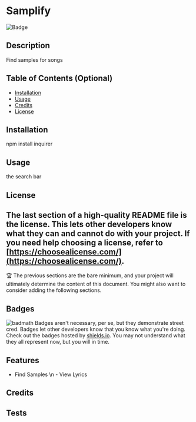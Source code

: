 
# Samplify
![Badge](https://img.shields.io/static/v1?label=npm&message=Inquirer&color=Green)
## Description
Find samples for songs
## Table of Contents (Optional)
- [Installation](#installation)
- [Usage](#usage)
- [Credits](#credits)
- [License](#license)
## Installation
npm install inquirer
## Usage
the search bar
## License
The last section of a high-quality README file is the license. This lets other developers know what they can and cannot do with your project. If you need help choosing a license, refer to [https://choosealicense.com/](https://choosealicense.com/).
---
🏆 The previous sections are the bare minimum, and your project will ultimately determine the content of this document. You might also want to consider adding the following sections.
## Badges
![badmath](https://img.shields.io/github/languages/top/nielsenjared/badmath)
Badges aren't necessary, per se, but they demonstrate street cred. Badges let other developers know that you know what you're doing. Check out the badges hosted by [shields.io](https://shields.io/). You may not understand what they all represent now, but you will in time.
## Features
- Find Samples \n - View Lyrics
## Credits
## Tests
